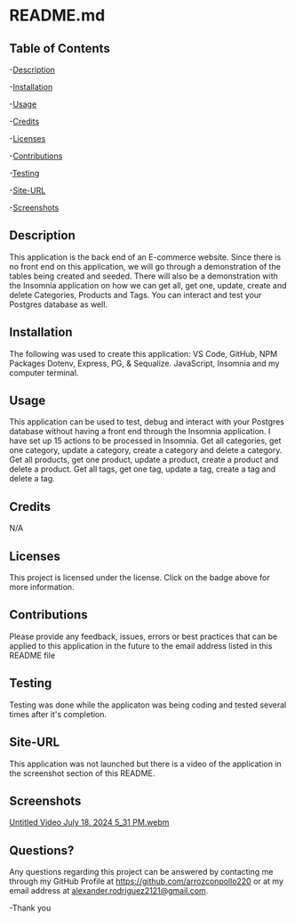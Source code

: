 
  # README.md
  
 
  ## Table of Contents
  
 -[Description](#Description)
  
 -[Installation](#Installation)
  
 -[Usage](#Usage)
  
 -[Credits](#Credits)
  
 -[Licenses](#Licenses)
  
 -[Contributions](#Contributions)
  
 -[Testing](#Testing)
  
 -[Site-URL](#Site-URL)
  
 -[Screenshots](#Screenshots)

  ## Description
  This application is the back end of an E-commerce website. Since there is no front end on this application, we will go through a demonstration of the tables being created and seeded. There will also be a demonstration with the Insomnia application on how we can get all, get one, update, create and delete Categories, Products and Tags. You can interact and test your Postgres database as well.

  ## Installation
  The following was used to create this application: VS Code, GitHub, NPM Packages Dotenv, Express, PG, & Sequalize. JavaScript, Insomnia and my computer terminal.

  ## Usage
  This application can be used to test, debug and interact with your Postgres database without having a front end through the Insomnia application. I have set up 15 actions to be processed in Insomnia. Get all categories, get one category, update a category, create a category and delete a category. Get all products, get one product, update a product, create a product and delete a product. Get all tags, get one tag, update a tag, create a tag and delete a tag.

  ## Credits
  N/A

  ## Licenses
  This project is licensed under the  license. Click on the badge above for more information.

  ## Contributions
  Please provide any feedback, issues, errors or best practices that can be applied to this application in the future to the email address listed in this README file

  ## Testing
  Testing was done while the applicaton was being coding and tested several times after it's completion. 

  ## Site-URL
  This application was not launched but there is a video of the application in the screenshot section of this README.

  ## Screenshots
  [Untitled Video July 18, 2024 5_31 PM.webm](https://github.com/user-attachments/assets/afb59029-3da4-4023-a535-862bd89778f1)


  ## Questions?
  Any questions regarding this project can be answered by contacting me through my GitHub Profile at https://github.com/arrozconpollo220 or at my email address at alexander.rodriguez2121@gmail.com. 

  -Thank you

